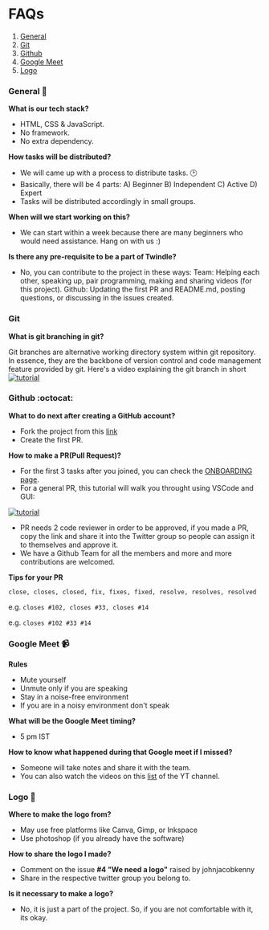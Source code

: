 # FAQs

1. [General](#general-)
2. [Git](#Git-)
3. [Github](#github-octocat)
4. [Google Meet](#google-meet-)
5. [Logo](#logo-)

### General 👥

**What is our tech stack?**

- HTML, CSS & JavaScript.
- No framework.
- No extra dependency.

**How tasks will be distributed?**

- We will came up with a process to distribute tasks. 🕑
- Basically, there will be 4 parts:
  A) Beginner
  B) Independent
  C) Active
  D) Expert
- Tasks will be distributed accordingly in small groups.

**When will we start working on this?**

- We can start within a week because there are many beginners who would need assistance. Hang on with us :)

**Is there any pre-requisite to be a part of Twindle?**

- No, you can contribute to the project in these ways:
  Team: Helping each other, speaking up, pair programming, making and sharing videos (for this project).
  Github: Updating the first PR and README.md, posting questions, or discussing in the issues created.

### Git

**What is git branching in git?**

Git branches are alternative working directory system within git repository.
In essence, they are the backbone of version control and code management feature provided by git.
Here's a video explaining the git branch in short [![tutorial](https://img.youtube.com/vi/PipalhI9yWY/0.jpg)](https://youtu.be/PipalhI9yWY)

### Github :octocat:

**What to do next after creating a GitHub account?**

- Fork the project from this [link](https://github.com/twindle-co/twindle)
- Create the first PR.

**How to make a PR(Pull Request)?**

- For the first 3 tasks after you joined, you can check the [ONBOARDING page](https://github.com/twindle-co/twindle/blob/main/docs/ONBOARDING.md).
- For a general PR, this tutorial will walk you throught using VSCode and GUI:

[![tutorial](https://img.youtube.com/vi/ZQqfZt1RIpA/0.jpg)](https://youtu.be/ZQqfZt1RIpA)

- PR needs 2 code reviewer in order to be approved, if you made a PR, copy the link and share it into the Twitter group so people can assign it to themselves and approve it.
- We have a Github Team for all the members and more and more contributions are welcomed.

**Tips for your PR**

`close, closes, closed, fix, fixes, fixed, resolve, resolves, resolved`

e.g. `closes #102, closes #33, closes #14`

e.g. `closes #102 #33 #14`

### Google Meet 📹

**Rules**

- Mute yourself
- Unmute only if you are speaking
- Stay in a noise-free environment
- If you are in a noisy environment don't speak

**What will be the Google Meet timing?**

- 5 pm IST

**How to know what happened during that Google meet if I missed?**

- Someone will take notes and share it with the team.
- You can also watch the videos on this [list](https://youtu.be/i90UeTiEKQk) of the YT channel.

### Logo 🎨

**Where to make the logo from?**

- May use free platforms like Canva, Gimp, or Inkspace
- Use photoshop (if you already have the software)

**How to share the logo I made?**

- Comment on the issue **#4 "We need a logo"** raised by johnjacobkenny
- Share in the respective twitter group you belong to.

**Is it necessary to make a logo?**

- No, it is just a part of the project. So, if you are not comfortable with it, its okay.
